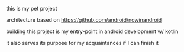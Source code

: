 this is my pet project 

architecture based on https://github.com/android/nowinandroid

building this project is my entry-point in android development w/ kotlin

it also serves its purpose for my acquaintances if I can finish it
